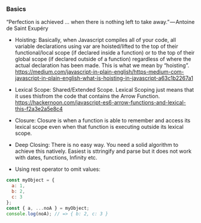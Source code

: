 ### Basics

“Perfection is achieved … when there is nothing left to take away.” — Antoine de Saint Exupéry

- Hoisting: Basically, when Javascript compiles all of your code, all variable declarations using var are hoisted/lifted to the top of their functional/local scope (if declared inside a function) or to the top of their global scope (if declared outside of a function) regardless of where the actual declaration has been made. This is what we mean by “hoisting”.
https://medium.com/javascript-in-plain-english/https-medium-com-javascript-in-plain-english-what-is-hoisting-in-javascript-a63c1b2267a1

- Lexical Scope: Shared/Extended Scope. Lexical Scoping just means that it uses thisfrom the code that contains the Arrow Function.
https://hackernoon.com/javascript-es6-arrow-functions-and-lexical-this-f2a3e2a5e8c4

- Closure: Closure is when a function is able to remember and access its lexical scope even when that function is executing outside its lexical scope.

- Deep Closing: There is no easy way. You need a solid algorithm to achieve this natively. Easiest is sttringify and parse but it does not work with dates, functions, Infinity etc.

- Using rest operator to omit values:

```javascript
const myObject = {
  a: 1,
  b: 2,
  c: 3
};
const { a, ...noA } = myObject;
console.log(noA); // => { b: 2, c: 3 }
```
